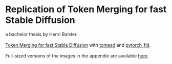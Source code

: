 # Replication of Token Merging for fast Stable Diffusion
a bachelor thesis by Henri Balster.\
\
[Token Merging for fast Stable Diffusion](https://arxiv.org/abs/2303.17604) with [tomesd](https://github.com/dbolya/tomesd) and [pytorch_fid](https://github.com/HNR1/pytorch_fid).\
\
Full-sized versions of the images in the appendix are available [here](https://github.com/HNR1/ba-code/tree/main/text/chapter/appendix/def_imgs).
